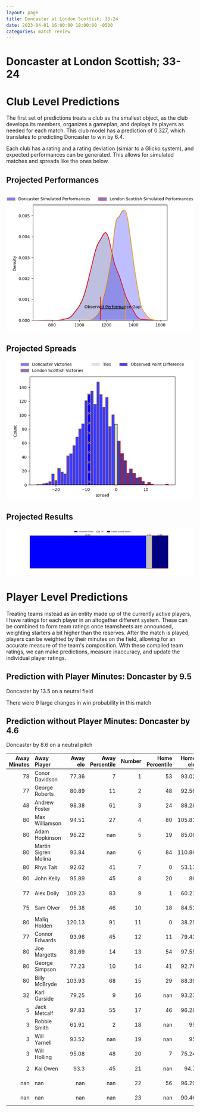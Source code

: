 ```yaml
---  
layout: page  
title: Doncaster at London Scottish; 33-24  
date: 2023-04-01 16:00:00 18:00:00 -0500  
categories: match review  
---
```

# Doncaster at London Scottish; 33-24

# Club Level Predictions


The first set of predictions treats a club as the smallest object, as the club develops its members, organizes a gameplan, and deploys its players as needed for each match. This club model has a prediction of 0.327, which translates to predicting Doncaster to win by 6.4.

Each club has a rating and a rating deviation (simiar to a Glicko system), and expected performances can be generated. This allows for simulated matches and spreads like the ones below.
## Projected Performances


![Projected Performances](plots/performances_2023-04-01-LondonScottish-Doncaster.png)
## Projected Spreads


![Projected Spreads](plots/spreads_2023-04-01-LondonScottish-Doncaster.png)
## Projected Results


![Projected Results](plots/resultbar_2023-04-01-LondonScottish-Doncaster.png)
# Player Level Predictions


Treating teams instead as an entity made up of the currently active players, I have ratings for each player in an altogether different system. These can be combined to form team ratings once teamsheets are announced, weighting starters a bit higher than the reserves. After the match is played, players can be weighted by their minutes on the field, allowing for an accurate measure of the team's composition. With these compiled team ratings, we can make predictions, measure inaccuracy, and update the individual player ratings.
## Prediction with Player Minutes: Doncaster by 9.5


Doncaster by 13.5 on a neutral field

There were 9 large changes in win probability in this match
## Prediction without Player Minutes: Doncaster by 4.6


Doncaster by 8.6 on a neutral pitch



|   Away Minutes | Away Player          |   Away elo |   Away Percentile |   Number |   Home Percentile |   Home elo | Home Player        |   Home Minutes |
|---------------:|:---------------------|-----------:|------------------:|---------:|------------------:|-----------:|:-------------------|---------------:|
|             78 | Conor Davidson       |      77.36 |                 7 |        1 |                53 |      93.02 | Jordan Els         |             60 |
|             77 | George Roberts       |      80.89 |                11 |        2 |                48 |      92.56 | Austin Wallis      |             75 |
|             48 | Andrew Foster        |      98.38 |                61 |        3 |                24 |      88.28 | Joe Rees           |             43 |
|             80 | Max Williamson       |      94.51 |                27 |        4 |                80 |     105.81 | Matt Wilkinson     |             70 |
|             80 | Adam Hopkinson       |      96.22 |               nan |        5 |                19 |      85.06 | Matas Jurevicius   |             60 |
|             80 | Martin Sigren Molina |      93.84 |               nan |        6 |                84 |     110.86 | Bailey Ransom      |             80 |
|             80 | Rhys Tait            |      92.62 |                41 |        7 |                 0 |      53.13 | Jack Ingall        |             80 |
|             80 | John Kelly           |      95.89 |                45 |        8 |                20 |      86    | Will Trenholm      |             80 |
|             77 | Alex Dolly           |     109.23 |                83 |        9 |                 1 |      60.21 | Daniel Nutton      |             75 |
|             75 | Sam Olver            |      95.38 |                46 |       10 |                18 |      84.53 | Nathan Chamberlain |             75 |
|             80 | Maliq Holden         |     120.13 |                91 |       11 |                 0 |      38.25 | Noah Ferdinand     |             69 |
|             77 | Connor Edwards       |      93.96 |                45 |       12 |                11 |      79.43 | Will Simonds       |             80 |
|             80 | Joe Margetts         |      81.69 |                14 |       13 |                54 |      97.55 | Lennox Anyanwu     |             80 |
|             80 | George Simpson       |      77.23 |                10 |       14 |                41 |      92.79 | Luke Mehson        |             80 |
|             80 | Billy McBryde        |     103.93 |                68 |       15 |                29 |      88.39 | Cameron Anderson   |             80 |
|             32 | Karl Garside         |      79.25 |                 9 |       16 |               nan |      93.23 | Rhys Litterick     |             37 |
|              5 | Jack Metcalf         |      97.83 |                55 |       17 |                46 |      96.28 | Viliami Taulani    |             20 |
|              3 | Robbie Smith         |      61.91 |                 2 |       18 |               nan |      95    | Will Prior         |             20 |
|              3 | Will Yarnell         |      93.52 |               nan |       19 |               nan |      95    | Charlie Ingall     |             11 |
|              3 | Will Holling         |      95.08 |                48 |       20 |                 7 |      75.24 | Brian Tuilagi      |             10 |
|              2 | Kai Owen             |      93.3  |                45 |       21 |               nan |      94.7  | Luca Petrozzi      |              5 |
|            nan | nan                  |     nan    |               nan |       22 |                56 |      96.29 | Connor Slevin      |              5 |
|            nan | nan                  |     nan    |               nan |       23 |               nan |      90.46 | Lawrence Mason     |              5 |

